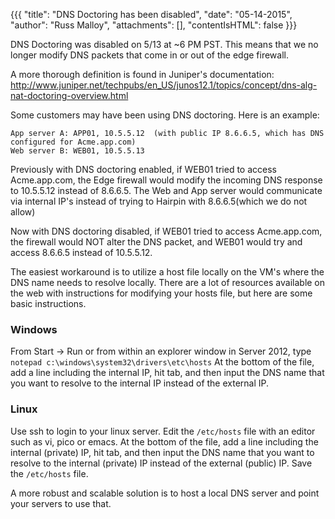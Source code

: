 {{{
  "title": "DNS Doctoring has been disabled",
  "date": "05-14-2015",
  "author": "Russ Malloy",
  "attachments": [],
  "contentIsHTML": false
}}}

DNS Doctoring was disabled on 5/13 at ~6 PM PST.  This means that we no longer modify DNS packets that come in or out of the edge firewall.

A more thorough definition is found in Juniper's documentation: http://www.juniper.net/techpubs/en_US/junos12.1/topics/concept/dns-alg-nat-doctoring-overview.html

Some customers may have been using DNS doctoring.  Here is an example:

```
App server A: APP01, 10.5.5.12  (with public IP 8.6.6.5, which has DNS configured for Acme.app.com)
Web server B: WEB01, 10.5.5.13
```

Previously with DNS doctoring enabled, if WEB01 tried to access Acme.app.com, the Edge firewall would modify the incoming DNS response to 10.5.5.12 instead of 8.6.6.5.  The Web and App server would communicate via internal IP's instead of trying to Hairpin with 8.6.6.5(which we do not allow)

Now with DNS doctoring disabled, if WEB01 tried to access Acme.app.com, the firewall would NOT alter the DNS packet, and WEB01 would try and access 8.6.6.5 instead of 10.5.5.12.

The easiest workaround is to utilize a host file locally on the VM's where the DNS name needs to resolve locally.  There are a lot of resources available on the web with instructions for modifying your hosts file, but here are some basic instructions.

### Windows
From Start -> Run or from within an explorer window in Server 2012, type `notepad c:\windows\system32\drivers\etc\hosts`
At the bottom of the file, add a line including the internal IP, hit tab, and then input the DNS name that you want to resolve to the internal IP instead of the external IP.

### Linux
Use ssh to login to your linux server.  Edit the `/etc/hosts` file with an editor such as vi, pico or emacs.  At the bottom of the file, add a line including the internal (private) IP, hit tab, and then input the DNS name that you want to resolve to the internal (private) IP instead of the external (public) IP. Save the `/etc/hosts` file.

A more robust and scalable solution is to host a local DNS server and point your servers to use that.


